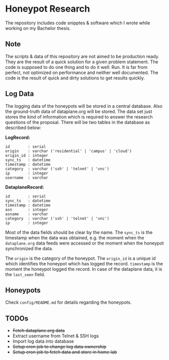# Honeypot Research

The repository includes code snipptes & software which I wrote while working on
my Bachelor thesis.

## Note

The scripts & data of this repository are not aimed to be production ready. They
are the result of a quick solution for a given problem statement. The code is
supposed to do one thing and to do it well: Run. It is far from perfect, not
optimized on performance and neither well documented. The code is the result of
quick and dirty solutions to get results quickly.


## Log Data

The logging data of the honeypots will be stored in a central database. Also the
ground-truth data of dataplane.org will be stored. The data set just stores the
kind of information which is required to answer the research questions of the
proposal. There will be two tables in the database as described below:

**LogRecord:**

```
id        : serial
origin    : varchar ('residential' | 'campus' | 'cloud')
origin_id : integer
sync_ts   : datetime
timestamp : datetime
category  : varchar ('ssh' | 'telnet' | 'vnc')
ip        : integer
username  : varchar
```

**DataplaneRecord:**

```
id        : serial
sync_ts   : datetime
timestamp : datetime
asn       : integer
asname    : varchar
category  : varchar ('ssh' | 'telnet' | 'vnc')
ip        : integer
```

Most of the data fields should be clear by the name. The `sync_ts` is the
timestamp when the data was obtained, e.g. the moment when the `dataplane.org`
data feeds were accessed or the moment when the honeypot synchronized the data.

The `origin` is the category of the honeypot. The `origin_id` is a unique id
which identifies the honeypot which has logged the record. `timestamp` is the
moment the honeypot logged the record. In case of the dataplane data, it is the
`last_seen` field.


## Honeypots

Check `config/README.md` for details regarding the honeypots.


## TODOs

* ~~Fetch dataplane.org data~~
* Extract username from Telnet & SSH logs
* Import log data into database
* ~~Setup cron job to change log data ownership~~
* ~~Setup cron job to fetch data and store in home lab~~

